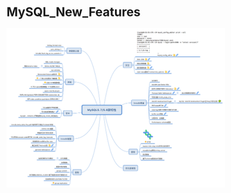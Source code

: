 # MySQL_New_Features
![image](https://raw.githubusercontent.com/Fanduzi/MySQL_New_Features/master/MySQL5.7%205.6%E6%96%B0%E7%89%B9%E6%80%A7.png)

